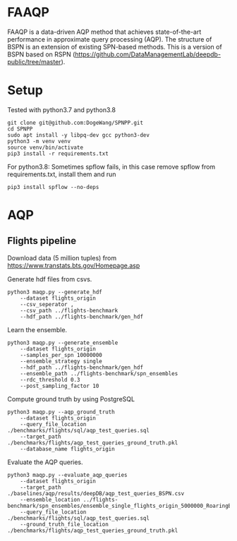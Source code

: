 # FAAQP

FAAQP is a data-driven AQP method that achieves state-of-the-art performance in approximate query processing (AQP). The structure of BSPN is an extension of existing SPN-based methods. This is a version of BSPN based on RSPN (https://github.com/DataManagementLab/deepdb-public/tree/master).


# Setup
Tested with python3.7 and python3.8
```
git clone git@github.com:DogeWang/SPNPP.git
cd SPNPP
sudo apt install -y libpq-dev gcc python3-dev
python3 -m venv venv
source venv/bin/activate
pip3 install -r requirements.txt
```

For python3.8: Sometimes spflow fails, in this case remove spflow from requirements.txt, install them and run
```
pip3 install spflow --no-deps
```
# AQP
## Flights pipeline
Download data (5 million tuples) from https://www.transtats.bts.gov/Homepage.asp

Generate hdf files from csvs.
```
python3 maqp.py --generate_hdf
    --dataset flights_origin
    --csv_seperator ,
    --csv_path ../flights-benchmark
    --hdf_path ../flights-benchmark/gen_hdf
```

Learn the ensemble.
```
python3 maqp.py --generate_ensemble 
    --dataset flights_origin
    --samples_per_spn 10000000 
    --ensemble_strategy single 
    --hdf_path ../flights-benchmark/gen_hdf 
    --ensemble_path ../flights-benchmark/spn_ensembles
    --rdc_threshold 0.3
    --post_sampling_factor 10
```

Compute ground truth by using PostgreSQL
```
python3 maqp.py --aqp_ground_truth
    --dataset flights_origin
    --query_file_location ./benchmarks/flights/sql/aqp_test_queries.sql
    --target_path ./benchmarks/flights/aqp_test_queries_ground_truth.pkl
    --database_name flights_origin   
```

Evaluate the AQP queries.
```  
python3 maqp.py --evaluate_aqp_queries
    --dataset flights_origin
    --target_path ./baselines/aqp/results/deepDB/aqp_test_queries_BSPN.csv
    --ensemble_location ../flights-benchmark/spn_ensembles/ensemble_single_flights_origin_5000000_RoaringBitmap.pkl
    --query_file_location ./benchmarks/flights/sql/aqp_test_queries.sql
    --ground_truth_file_location ./benchmarks/flights/aqp_test_queries_ground_truth.pkl
```
